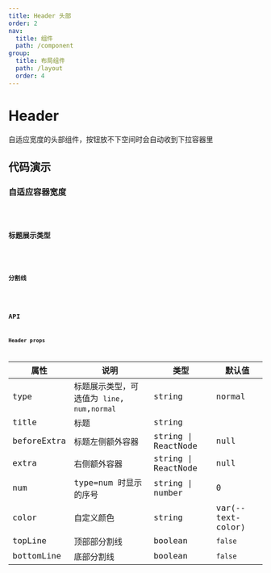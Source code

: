 ```yaml
---
title: Header 头部
order: 2
nav:
  title: 组件
  path: /component
group:
  title: 布局组件
  path: /layout
  order: 4
---
```


# Header
自适应宽度的头部组件，按钮放不下空间时会自动收到下拉容器里
## 代码演示
### 自适应容器宽度
<code src="./demo/demo1.tsx" />

### 标题展示类型
<code src="./demo/demo2.tsx" />

### 分割线
<code src="./demo/demo3.tsx" />

## API
### Header props
| 属性        | 说明                                          | 类型                | 默认值            |
| ----------- | --------------------------------------------- | ------------------- | ----------------- |
| type        | 标题展示类型，可选值为 `line`, `num`,`normal` | string              | normal              |
| title       | 标题                                          | string              |                   |
| beforeExtra | 标题左侧额外容器                              | string \| ReactNode | null              |
| extra       | 右侧额外容器                                  | string \| ReactNode | null              |
| num         | type=num 时显示的序号                         | string \| number    | 0                 |
| color       | 自定义颜色                                    | string              | var(--text-color) |
| topLine     | 顶部部分割线                                  | boolean             | `false`           |
| bottomLine  | 底部分割线                                    | boolean             | `false`           |